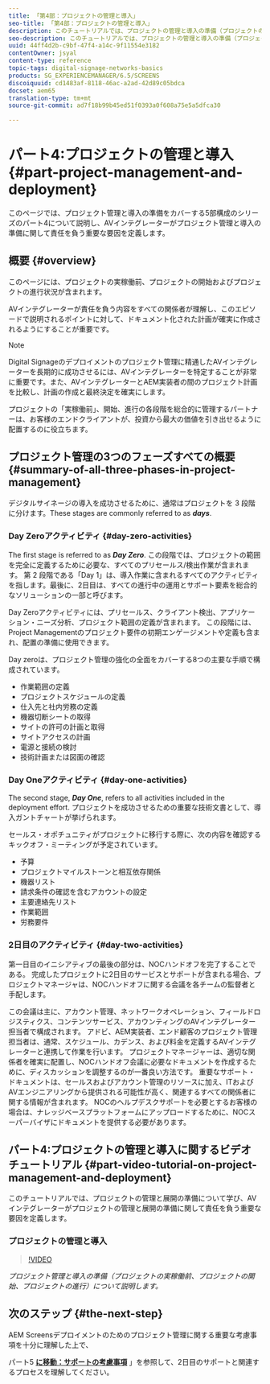 ```yaml
---
title: 「第4部：プロジェクトの管理と導入」
seo-title: 「第4部：プロジェクトの管理と導入」
description: このチュートリアルでは、プロジェクトの管理と導入の準備（プロジェクトの実稼働前、プロジェクトの開始、プロジェクトの進行）について説明します。 さらに、ベンダー、社内作業、およびカットシートに関する情報を収集する際に、プロジェクトの範囲とスケジュールがどのように定義されているかを知ることもできます。
seo-description: このチュートリアルでは、プロジェクトの管理と導入の準備（プロジェクトの実稼働前、プロジェクトの開始、プロジェクトの進行）について説明します。 さらに、ベンダー、社内作業、およびカットシートに関する情報を収集する際に、プロジェクトの範囲とスケジュールがどのように定義されているかを知ることもできます。
uuid: 44ff4d2b-c9bf-47f4-a14c-9f11554e3182
contentOwner: jsyal
content-type: reference
topic-tags: digital-signage-networks-basics
products: SG_EXPERIENCEMANAGER/6.5/SCREENS
discoiquuid: cd1483af-8118-46ac-a2ad-42d89c05bdca
docset: aem65
translation-type: tm+mt
source-git-commit: ad7f18b99b45ed51f0393a0f608a75e5a5dfca30

---
```



# パート4:プロジェクトの管理と導入 {#part-project-management-and-deployment}

このページでは、プロジェクト管理と導入の準備をカバーする5部構成のシリーズのパート4について説明し、AVインテグレーターがプロジェクト管理と導入の準備に関して責任を負う重要な要因を定義します。

## 概要 {#overview}

このページには、プロジェクトの実稼働前、プロジェクトの開始およびプロジェクトの進行状況が含まれます。

AVインテグレーターが責任を負う内容をすべての関係者が理解し、このエピソードで説明されるポイントに対して、ドキュメント化された計画が確実に作成されるようにすることが重要です。

>[!NOTE]
>
>Digital Signageのデプロイメントのプロジェクト管理に精通したAVインテグレーターを長期的に成功させるには、AVインテグレーターを特定することが非常に重要です。また、AVインテグレーターとAEM実装者の間のプロジェクト計画を比較し、計画の作成と最終決定を確実にします。
>
>プロジェクトの「実稼働前」、開始、進行の各段階を総合的に管理するパートナーは、お客様のエンドクライアントが、投資から最大の価値を引き出せるように配置するのに役立ちます。

## プロジェクト管理の3つのフェーズすべての概要 {#summary-of-all-three-phases-in-project-management}

デジタルサイネージの導入を成功させるために、通常はプロジェクトを 3 段階に分けます。These stages are commonly referred to as ***days***.

### Day Zeroアクティビティ {#day-zero-activities}

The first stage is referred to as ***Day Zero***. この段階では、プロジェクトの範囲を完全に定義するために必要な、すべてのプリセールス/検出作業が含まれます。 第 2 段階である「Day 1」は、導入作業に含まれるすべてのアクティビティを指します。最後に、2日目は、すべての進行中の運用とサポート要素を総合的なソリューションの一部と呼びます。

Day Zeroアクティビティには、プリセールス、クライアント検出、アプリケーション・ニーズ分析、プロジェクト範囲の定義が含まれます。 この段階には、Project Managementのプロジェクト要件の初期エンゲージメントや定義も含まれ、配置の準備に使用できます。

Day zeroは、プロジェクト管理の強化の全面をカバーする8つの主要な手順で構成されています。

* 作業範囲の定義
* プロジェクトスケジュールの定義
* 仕入先と社内労務の定義
* 機器切断シートの取得
* サイトの許可の計画と取得
* サイトアクセスの計画
* 電源と接続の検討
* 技術計画または図面の確認

### Day Oneアクティビティ {#day-one-activities}

The second stage, ***Day One***, refers to all activities included in the deployment effort. プロジェクトを成功させるための重要な技術文書として、導入ガントチャートが挙げられます。

セールス・オポチュニティがプロジェクトに移行する際に、次の内容を確認するキックオフ・ミーティングが予定されています。

* 予算
* プロジェクトマイルストーンと相互依存関係
* 機器リスト
* 請求条件の確認を含むアカウントの設定
* 主要連絡先リスト
* 作業範囲
* 労務要件

### 2日目のアクティビティ {#day-two-activities}

第一日目のイニシアティブの最後の部分は、NOCハンドオフを完了することである。 完成したプロジェクトに2日目のサービスとサポートが含まれる場合、プロジェクトマネージャは、NOCハンドオフに関する会議を各チームの監督者と手配します。

この会議は主に、アカウント管理、ネットワークオペレーション、フィールドロジスティクス、コンテンツサービス、アカウンティングのAVインテグレーター担当者で構成されます。 アドビ、AEM実装者、エンド顧客のプロジェクト管理担当者は、通常、スケジュール、カデンス、および料金を定義するAVインテグレーターと連携して作業を行います。 プロジェクトマネージャーは、適切な関係者を確実に配置し、NOCハンドオフ会議に必要なドキュメントを作成するために、ディスカッションを調整するのが一番良い方法です。 重要なサポート・ドキュメントは、セールスおよびアカウント管理のリソースに加え、ITおよびAVエンジニアリングから提供される可能性が高く、関連するすべての関係者に関する情報が含まれます。 NOCのヘルプデスクサポートを必要とするお客様の場合は、ナレッジベースプラットフォームにアップロードするために、NOCスーパーバイザにドキュメントを提供する必要があります。

## パート4:プロジェクトの管理と導入に関するビデオチュートリアル {#part-video-tutorial-on-project-management-and-deployment}

このチュートリアルでは、プロジェクトの管理と展開の準備について学び、AVインテグレーターがプロジェクトの管理と展開の準備に関して責任を負う重要な要因を定義します。

### プロジェクトの管理と導入

>[!VIDEO](https://video.tv.adobe.com/v/28408?captions=jpn)

*プロジェクト管理と導入の準備（プロジェクトの実稼働前、プロジェクトの開始、プロジェクトの進行）について説明します。*

## 次のステップ {#the-next-step}

AEM Screensデプロイメントのためのプロジェクト管理に関する重要な考慮事項を十分に理解した上で、

パート5 **[に移動：サポートの考慮事項](support-considerations.md)** 」を参照して、2日目のサポートと関連するプロセスを理解してください。

